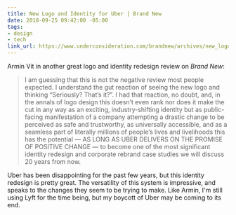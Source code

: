 ```yaml
---
title: New Logo and Identity for Uber | Brand New
date: 2018-09-25 09:42:00 -05:00
tags:
- design
- tech
link_url: https://www.underconsideration.com/brandnew/archives/new_logo_and_identity_for_uber_by_wolff_olins_and_in_house.php
---
```


Armin Vit in another great logo and identity redesign review on *Brand New*:

> I am guessing that this is not the negative review most people expected. I understand the gut reaction of seeing the new logo and thinking “Seriously? That’s it?”. I had that reaction, no doubt, and, in the annals of logo design this doesn’t even rank nor does it make the cut in any way as an exciting, industry-shifting identity but as public-facing manifestation of a company attempting a drastic change to be perceived as safe and trustworthy, as universally accessible, and as a seamless part of literally millions of people’s lives and livelihoods this has the potential — AS LONG AS UBER DELIVERS ON THE PROMISE OF POSITIVE CHANGE — to become one of the most significant identity redesign and corporate rebrand case studies we will discuss 20 years from now.

Uber has been disappointing for the past few years, but this identity redesign is pretty great. The versatility of this system is impressive, and speaks to the changes they seem to be trying to make. Like Armin, I'm still using Lyft for the time being, but my boycott of Uber may be coming to its end.